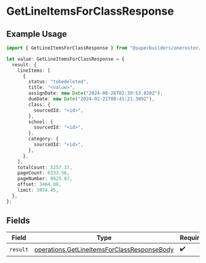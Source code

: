 # GetLineItemsForClassResponse

## Example Usage

```typescript
import { GetLineItemsForClassResponse } from "@superbuilders/oneroster/models/operations";

let value: GetLineItemsForClassResponse = {
  result: {
    lineItems: [
      {
        status: "tobedeleted",
        title: "<value>",
        assignDate: new Date("2024-08-26T02:39:53.820Z"),
        dueDate: new Date("2024-02-21T00:41:21.309Z"),
        class: {
          sourcedId: "<id>",
        },
        school: {
          sourcedId: "<id>",
        },
        category: {
          sourcedId: "<id>",
        },
      },
    ],
    totalCount: 5257.37,
    pageCount: 6333.56,
    pageNumber: 8825.87,
    offset: 3464.08,
    limit: 3974.45,
  },
};
```

## Fields

| Field                                                                                                      | Type                                                                                                       | Required                                                                                                   | Description                                                                                                |
| ---------------------------------------------------------------------------------------------------------- | ---------------------------------------------------------------------------------------------------------- | ---------------------------------------------------------------------------------------------------------- | ---------------------------------------------------------------------------------------------------------- |
| `result`                                                                                                   | [operations.GetLineItemsForClassResponseBody](../../models/operations/getlineitemsforclassresponsebody.md) | :heavy_check_mark:                                                                                         | N/A                                                                                                        |